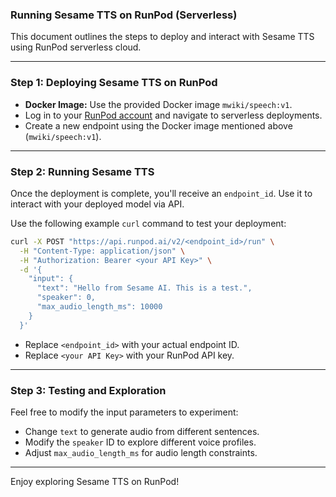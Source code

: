 ### Running Sesame TTS on RunPod (Serverless)

This document outlines the steps to deploy and interact with Sesame TTS using RunPod serverless cloud.

---

### Step 1: Deploying Sesame TTS on RunPod

- **Docker Image:** Use the provided Docker image `mwiki/speech:v1`.
- Log in to your [RunPod account](https://www.runpod.io/) and navigate to serverless deployments.
- Create a new endpoint using the Docker image mentioned above (`mwiki/speech:v1`).

---

### Step 2: Running Sesame TTS

Once the deployment is complete, you'll receive an `endpoint_id`. Use it to interact with your deployed model via API.

Use the following example `curl` command to test your deployment:

```bash
curl -X POST "https://api.runpod.ai/v2/<endpoint_id>/run" \
  -H "Content-Type: application/json" \
  -H "Authorization: Bearer <your API Key>" \
  -d '{
    "input": {
      "text": "Hello from Sesame AI. This is a test.",
      "speaker": 0,
      "max_audio_length_ms": 10000
    }
  }'
```

- Replace `<endpoint_id>` with your actual endpoint ID.
- Replace `<your API Key>` with your RunPod API key.

---

### Step 3: Testing and Exploration

Feel free to modify the input parameters to experiment:
- Change `text` to generate audio from different sentences.
- Modify the `speaker` ID to explore different voice profiles.
- Adjust `max_audio_length_ms` for audio length constraints.

---

Enjoy exploring Sesame TTS on RunPod!


